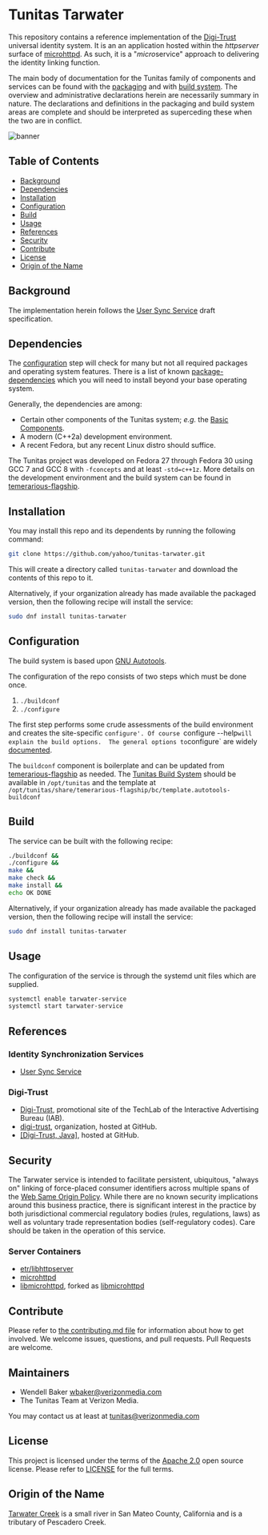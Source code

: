 # Tunitas Tarwater

This repository contains a reference implementation of the [Digi-Trust](http://www.digitru.st) universal identity system.
It is an an application hosted within the <em>httpserver</em> surface of [microhttpd](https://www.gnu.org/software/libmicrohttpd/).  As such, it is a "<em>micro</em>service" approach to delivering the identity linking function.

The main body of documentation for the Tunitas family of components and services can be found with the [packaging](https://github.com/yahoo/tunitas-packaging) and with [build system](https://github.com/yahoo/temerarious-flagship]).  The overview and administrative declarations herein are necessarily summary in nature. The declarations and definitions in the packaging and build system areas are complete and should be interpreted as superceding these when the two are in conflict.

![banner](logo.png)

## Table of Contents

- [Background](#background)
- [Dependencies](#dependencies)
- [Installation](#installation)
- [Configuration](#configuration)
- [Build](#build)
- [Usage](#usage)
- [References](#references)
- [Security](#security)
- [Contribute](#contribute)
- [License](#license)
- [Origin of the Name](#Origin_of_the_name)

## Background

The implementation herein follows the [User Sync Service](https://github.com/digi-trust/dt-cdn/wiki/User-Sync-Service-%28Draft%29) draft specification.

## Dependencies

The [configuration](#configuration) step will check for many but not all required packages and operating system features.  There is a list of known [package-dependencies](https://github.com/yahoo/tunitas-tarwater/blob/master/PACKAGES.md) which you will need to install beyond your base operating system.

Generally, the dependencies are among:
- Certain other components of the Tunitas system; <em>e.g.</em> the [Basic Components](https://github.com/yahoo/tunitas-basic).
- A modern (C++2a) development environment.
- A recent Fedora, but any recent Linux distro should suffice.

The Tunitas project was developed on Fedora 27 through Fedora 30 using GCC 7 and GCC 8 with `-fconcepts` and at least `-std=c++1z`.  More details on the development environment and the build system can be found in [temerarious-flagship](https://github.com/yahoo/temerarious-flagship/blob/master/README.md).

## Installation

You may install this repo and its dependents by running the following command:

``` bash
git clone https://github.com/yahoo/tunitas-tarwater.git
```

This will create a directory called `tunitas-tarwater` and download the contents of this repo to it.

Alternatively, if your organization already has made available the packaged version, then the following recipe will install the service:

``` bash
sudo dnf install tunitas-tarwater
```

## Configuration

The build system is based upon [GNU Autotools](https://www.gnu.org/software/automake/manual/html_node/index.html).

The configuration of the repo consists of two steps which must be done once.
1. `./buildconf`
2. `./configure`

The first step performs some crude assessments of the build environment and creates the site-specific `configure'. Of course `configure --help` will explain the build options.  The general options to `configure` are widely [documented](https://www.gnu.org/prep/standards/html_node/Configuration.html).

The `buildconf` component is boilerplate and can be updated from [temerarious-flagship](https://github.com/yahoo/temerarious-flagship/blob/master/bc/template.autotools-buildconf) as needed.  The [Tunitas Build System](https://github.com/yahoo/temerarious-flagship) should be available in `/opt/tunitas` and the template at `/opt/tunitas/share/temerarious-flagship/bc/template.autotools-buildconf`

## Build

The service can be built with the following recipe:

``` bash
./buildconf &&
./configure &&
make &&
make check &&
make install &&
echo OK DONE
```

Alternatively, if your organization already has made available the packaged version, then the following recipe will install the service:

``` bash
sudo dnf install tunitas-tarwater
```

## Usage

The configuration of the service is through the systemd unit files which are supplied.

``` bash
systemctl enable tarwater-service
systemctl start tarwater-service
```

## References

### Identity Synchronization Services

* [User Sync Service](https://github.com/digi-trust/dt-cdn/wiki/User-Sync-Service-%28Draft%29) 

### Digi-Trust

* [Digi-Trust](http://www.digitru.st/), promotional site of the TechLab of the Interactive Advertising Bureau (IAB).
* [digi-trust](https://github.com/digi-trust), organization, hosted at GitHub.
* [[Digi-Trust, Java]](https://github.com/digi-trust/identity-core-java), hosted at GitHub.

## Security

The Tarwater service is intended to facilitate persistent, ubiquitous, "always on" linking of force-placed consumer identifiers across multiple spans of the [Web Same Origin Policy](https://en.wikipedia.org/wiki/Same-origin_policy).  While there are no known security implications around this business practice, there is significant interest in the practice by both jurisdictional commercial regulatory bodies (rules, regulations, laws) as well as voluntary trade representation bodies (self-regulatory codes).  Care should be taken in the operation of this service.

### Server Containers

* [etr/libhttpserver](https://github.com/etr/libhttpserver)
* [microhttpd](https://www.gnu.org/software/libmicrohttpd/)
* [libmicrohttpd](https://git.gnunet.org/libmicrohttpd.git), forked as [libmicrohttpd](https://github.com/scottjg/libmicrohttpd)

## Contribute

Please refer to [the contributing.md file](Contributing.md) for information about how to get involved. We welcome issues, questions, and pull requests. Pull Requests are welcome.

## Maintainers
- Wendell Baker <wbaker@verizonmedia.com>
- The Tunitas Team at Verizon Media.

You may contact us at least at <tunitas@verizonmedia.com>

## License

This project is licensed under the terms of the [Apache 2.0](LICENSE-Apache-2.0) open source license. Please refer to [LICENSE](LICENSE) for the full terms.

## Origin of the Name

[Tarwater Creek](https://en.wikipedia.org/wiki/Tarwater_Creek) is a small river in San Mateo County, California and is a tributary of Pescadero Creek.

